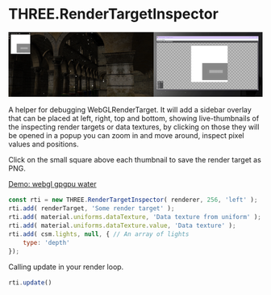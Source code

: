 # THREE.RenderTargetInspector
![RTI](/RTI.png)

A helper for debugging WebGLRenderTarget. It will add a sidebar overlay that can be placed at left, right, top and bottom, showing live-thumbnails of the inspecting render targets or data textures, by clicking on those they will be opened in a popup you can zoom in and move around, inspect pixel values and positions.

Click on the small square above each thumbnail to save the render target as PNG.

[Demo: webgl gpgpu water](https://mevedia.com/share/RenderTargetInspector)

```javascript
const rti = new THREE.RenderTargetInspector( renderer, 256, 'left' );
rti.add( renderTarget, 'Some render target' );
rti.add( material.uniforms.dataTexture, 'Data texture from uniform' );
rti.add( material.uniforms.dataTexture.value, 'Data texture' );
rti.add( csm.lights, null, { // An array of lights
	type: 'depth'
});
```

Calling update in your render loop.

```javascript
rti.update()
```
